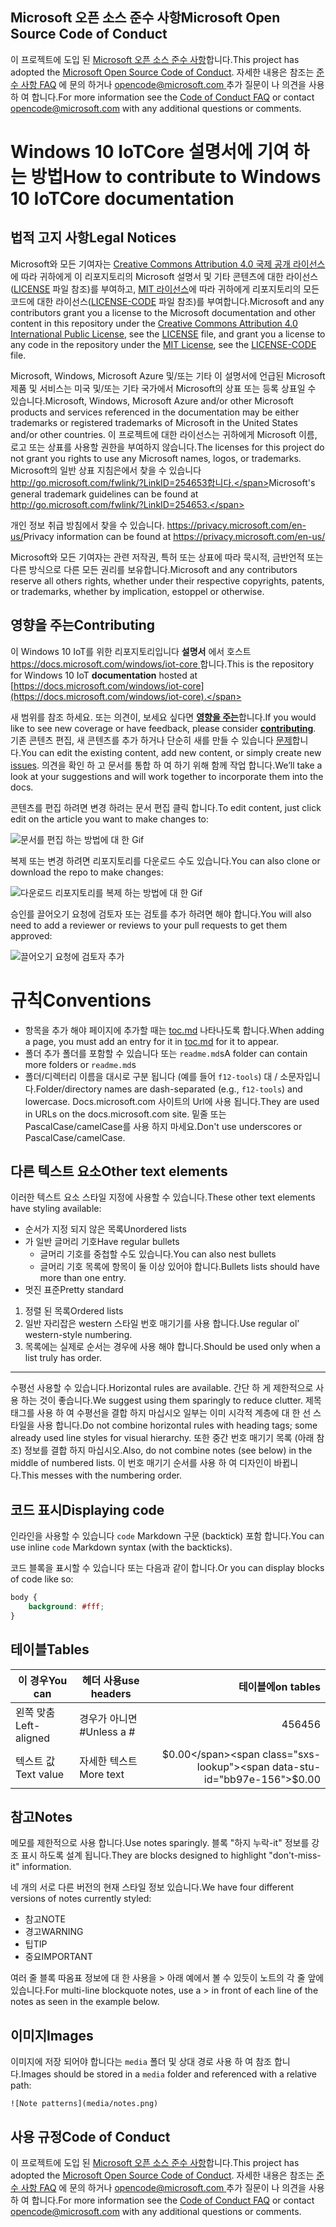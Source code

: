 ## <a name="microsoft-open-source-code-of-conduct"></a><span data-ttu-id="bb97e-101">Microsoft 오픈 소스 준수 사항</span><span class="sxs-lookup"><span data-stu-id="bb97e-101">Microsoft Open Source Code of Conduct</span></span>

<span data-ttu-id="bb97e-102">이 프로젝트에 도입 된 [Microsoft 오픈 소스 준수 사항](https://opensource.microsoft.com/codeofconduct/)합니다.</span><span class="sxs-lookup"><span data-stu-id="bb97e-102">This project has adopted the [Microsoft Open Source Code of Conduct](https://opensource.microsoft.com/codeofconduct/).</span></span>
<span data-ttu-id="bb97e-103">자세한 내용은 참조는 [준수 사항 FAQ](https://opensource.microsoft.com/codeofconduct/faq/) 에 문의 하거나 [ opencode@microsoft.com ](mailto:opencode@microsoft.com) 추가 질문이 나 의견을 사용 하 여 합니다.</span><span class="sxs-lookup"><span data-stu-id="bb97e-103">For more information see the [Code of Conduct FAQ](https://opensource.microsoft.com/codeofconduct/faq/) or contact [opencode@microsoft.com](mailto:opencode@microsoft.com) with any additional questions or comments.</span></span>

# <a name="how-to-contribute-to-windows-10-iotcore-documentation"></a><span data-ttu-id="bb97e-104">Windows 10 IoTCore 설명서에 기여 하는 방법</span><span class="sxs-lookup"><span data-stu-id="bb97e-104">How to contribute to Windows 10 IoTCore documentation</span></span>

## <a name="legal-notices"></a><span data-ttu-id="bb97e-105">법적 고지 사항</span><span class="sxs-lookup"><span data-stu-id="bb97e-105">Legal Notices</span></span>
<span data-ttu-id="bb97e-106">Microsoft와 모든 기여자는 [Creative Commons Attribution 4.0 국제 공개 라이선스](https://creativecommons.org/licenses/by/4.0/legalcode)에 따라 귀하에게 이 리포지토리의 Microsoft 설명서 및 기타 콘텐츠에 대한 라이선스([LICENSE](LICENSE) 파일 참조)를 부여하고, [MIT 라이선스](https://opensource.org/licenses/MIT)에 따라 귀하에게 리포지토리의 모든 코드에 대한 라이선스([LICENSE-CODE](LICENSE-CODE) 파일 참조)를 부여합니다.</span><span class="sxs-lookup"><span data-stu-id="bb97e-106">Microsoft and any contributors grant you a license to the Microsoft documentation and other content in this repository under the [Creative Commons Attribution 4.0 International Public License](https://creativecommons.org/licenses/by/4.0/legalcode), see the [LICENSE](LICENSE) file, and grant you a license to any code in the repository under the [MIT License](https://opensource.org/licenses/MIT), see the [LICENSE-CODE](LICENSE-CODE) file.</span></span>

<span data-ttu-id="bb97e-107">Microsoft, Windows, Microsoft Azure 및/또는 기타 이 설명서에 언급된 Microsoft 제품 및 서비스는 미국 및/또는 기타 국가에서 Microsoft의 상표 또는 등록 상표일 수 있습니다.</span><span class="sxs-lookup"><span data-stu-id="bb97e-107">Microsoft, Windows, Microsoft Azure and/or other Microsoft products and services referenced in the documentation may be either trademarks or registered trademarks of Microsoft in the United States and/or other countries.</span></span>
<span data-ttu-id="bb97e-108">이 프로젝트에 대한 라이선스는 귀하에게 Microsoft 이름, 로고 또는 상표를 사용할 권한을 부여하지 않습니다.</span><span class="sxs-lookup"><span data-stu-id="bb97e-108">The licenses for this project do not grant you rights to use any Microsoft names, logos, or trademarks.</span></span>
<span data-ttu-id="bb97e-109">Microsoft의 일반 상표 지침은에서 찾을 수 있습니다 http://go.microsoft.com/fwlink/?LinkID=254653합니다.</span><span class="sxs-lookup"><span data-stu-id="bb97e-109">Microsoft's general trademark guidelines can be found at http://go.microsoft.com/fwlink/?LinkID=254653.</span></span>

<span data-ttu-id="bb97e-110">개인 정보 취급 방침에서 찾을 수 있습니다. https://privacy.microsoft.com/en-us/</span><span class="sxs-lookup"><span data-stu-id="bb97e-110">Privacy information can be found at https://privacy.microsoft.com/en-us/</span></span>

<span data-ttu-id="bb97e-111">Microsoft와 모든 기여자는 관련 저작권, 특허 또는 상표에 따라 묵시적, 금반언적 또는 다른 방식으로 다른 모든 권리를 보유합니다.</span><span class="sxs-lookup"><span data-stu-id="bb97e-111">Microsoft and any contributors reserve all others rights, whether under their respective copyrights, patents, or trademarks, whether by implication, estoppel or otherwise.</span></span>

## <a name="contributing"></a><span data-ttu-id="bb97e-112">영향을 주는</span><span class="sxs-lookup"><span data-stu-id="bb97e-112">Contributing</span></span>

<span data-ttu-id="bb97e-113">이 Windows 10 IoT를 위한 리포지토리입니다 **설명서** 에서 호스트 [ https://docs.microsoft.com/windows/iot-core ](https://docs.microsoft.com/windows/iot-core)합니다.</span><span class="sxs-lookup"><span data-stu-id="bb97e-113">This is the repository for Windows 10 IoT **documentation** hosted at [https://docs.microsoft.com/windows/iot-core](https://docs.microsoft.com/windows/iot-core).</span></span>

<span data-ttu-id="bb97e-114">새 범위를 참조 하세요. 또는 의견이, 보세요 싶다면 [ **영향을 주는**](/CONTRIBUTING.md)합니다.</span><span class="sxs-lookup"><span data-stu-id="bb97e-114">If you would like to see new coverage or have feedback, please consider [**contributing**](/CONTRIBUTING.md).</span></span>  <span data-ttu-id="bb97e-115">기존 콘텐츠 편집, 새 콘텐츠를 추가 하거나 단순히 새를 만들 수 있습니다 [문제](https://github.com/MicrosoftDocs/windows-iotcore-docs/issues)합니다.</span><span class="sxs-lookup"><span data-stu-id="bb97e-115">You can edit the existing content, add new content, or simply create new [issues](https://github.com/MicrosoftDocs/windows-iotcore-docs/issues).</span></span> <span data-ttu-id="bb97e-116">의견을 확인 하 고 문서를 통합 하 여 하기 위해 함께 작업 합니다.</span><span class="sxs-lookup"><span data-stu-id="bb97e-116">We’ll take a look at your suggestions and will work together to incorporate them into the docs.</span></span>

<span data-ttu-id="bb97e-117">콘텐츠를 편집 하려면 변경 하려는 문서 편집 클릭 합니다.</span><span class="sxs-lookup"><span data-stu-id="bb97e-117">To edit content, just click edit on the article you want to make changes to:</span></span>

![문서를 편집 하는 방법에 대 한 Gif](windows-iotcore/media/edit-doc.gif)


<span data-ttu-id="bb97e-119">복제 또는 변경 하려면 리포지토리를 다운로드 수도 있습니다.</span><span class="sxs-lookup"><span data-stu-id="bb97e-119">You can also clone or download the repo to make changes:</span></span>

![다운로드 리포지토리를 복제 하는 방법에 대 한 Gif](windows-iotcore/media/download-repo.gif)

<span data-ttu-id="bb97e-121">승인를 끌어오기 요청에 검토자 또는 검토를 추가 하려면 해야 합니다.</span><span class="sxs-lookup"><span data-stu-id="bb97e-121">You will also need to add a reviewer or reviews to your pull requests to get them approved:</span></span>

![끌어오기 요청에 검토자 추가](windows-iotcore/media/reviewers.gif)

# <a name="conventions"></a><span data-ttu-id="bb97e-123">규칙</span><span class="sxs-lookup"><span data-stu-id="bb97e-123">Conventions</span></span>
  - <span data-ttu-id="bb97e-124">항목을 추가 해야 페이지에 추가할 때는 [toc.md](windows-iotcore/TOC.md) 나타나도록 합니다.</span><span class="sxs-lookup"><span data-stu-id="bb97e-124">When adding a page, you must add an entry for it in [toc.md](windows-iotcore/TOC.md) for it to appear.</span></span>
  - <span data-ttu-id="bb97e-125">폴더 추가 폴더를 포함할 수 있습니다 또는 `readme.md`s</span><span class="sxs-lookup"><span data-stu-id="bb97e-125">A folder can contain more folders or `readme.md`s</span></span>
  - <span data-ttu-id="bb97e-126">폴더/디렉터리 이름을 대시로 구분 됩니다 (예를 들어 `f12-tools`) 대 / 소문자입니다.</span><span class="sxs-lookup"><span data-stu-id="bb97e-126">Folder/directory names are dash-separated (e.g., `f12-tools`) and lowercase.</span></span> <span data-ttu-id="bb97e-127">Docs.microsoft.com 사이트의 Url에 사용 됩니다.</span><span class="sxs-lookup"><span data-stu-id="bb97e-127">They are used in URLs on the docs.microsoft.com site.</span></span> <span data-ttu-id="bb97e-128">밑줄 또는 PascalCase/camelCase를 사용 하지 마세요.</span><span class="sxs-lookup"><span data-stu-id="bb97e-128">Don't use underscores or PascalCase/camelCase.</span></span>


## <a name="other-text-elements"></a><span data-ttu-id="bb97e-129">다른 텍스트 요소</span><span class="sxs-lookup"><span data-stu-id="bb97e-129">Other text elements</span></span>

<span data-ttu-id="bb97e-130">이러한 텍스트 요소 스타일 지정에 사용할 수 있습니다.</span><span class="sxs-lookup"><span data-stu-id="bb97e-130">These other text elements have styling available:</span></span>

* <span data-ttu-id="bb97e-131">순서가 지정 되지 않은 목록</span><span class="sxs-lookup"><span data-stu-id="bb97e-131">Unordered lists</span></span>
* <span data-ttu-id="bb97e-132">가 일반 글머리 기호</span><span class="sxs-lookup"><span data-stu-id="bb97e-132">Have regular bullets</span></span>
   * <span data-ttu-id="bb97e-133">글머리 기호를 중첩할 수도 있습니다.</span><span class="sxs-lookup"><span data-stu-id="bb97e-133">You can also nest bullets</span></span>
   * <span data-ttu-id="bb97e-134">글머리 기호 목록에 항목이 둘 이상 있어야 합니다.</span><span class="sxs-lookup"><span data-stu-id="bb97e-134">Bullets lists should have more than one entry.</span></span>
* <span data-ttu-id="bb97e-135">멋진 표준</span><span class="sxs-lookup"><span data-stu-id="bb97e-135">Pretty standard</span></span>

1. <span data-ttu-id="bb97e-136">정렬 된 목록</span><span class="sxs-lookup"><span data-stu-id="bb97e-136">Ordered lists</span></span>
2. <span data-ttu-id="bb97e-137">일반 자리잡은 western 스타일 번호 매기기를 사용 합니다.</span><span class="sxs-lookup"><span data-stu-id="bb97e-137">Use regular ol' western-style numbering.</span></span>
3. <span data-ttu-id="bb97e-138">목록에는 실제로 순서는 경우에 사용 해야 합니다.</span><span class="sxs-lookup"><span data-stu-id="bb97e-138">Should be used only when a list truly has order.</span></span>

_________________________

<span data-ttu-id="bb97e-139">수평선 사용할 수 있습니다.</span><span class="sxs-lookup"><span data-stu-id="bb97e-139">Horizontal rules are available.</span></span> <span data-ttu-id="bb97e-140">간단 하 게 제한적으로 사용 하는 것이 좋습니다.</span><span class="sxs-lookup"><span data-stu-id="bb97e-140">We suggest using them sparingly to reduce clutter.</span></span>
<span data-ttu-id="bb97e-141">제목 태그를 사용 하 여 수평선을 결합 하지 마십시오 일부는 이미 시각적 계층에 대 한 선 스타일을 사용 합니다.</span><span class="sxs-lookup"><span data-stu-id="bb97e-141">Do not combine horizontal rules with heading tags; some already used line styles for visual hierarchy.</span></span>
<span data-ttu-id="bb97e-142">또한 중간 번호 매기기 목록 (아래 참조) 정보를 결합 하지 마십시오.</span><span class="sxs-lookup"><span data-stu-id="bb97e-142">Also, do not combine notes (see below) in the middle of numbered lists.</span></span> <span data-ttu-id="bb97e-143">이 번호 매기기 순서를 사용 하 여 디자인이 바뀝니다.</span><span class="sxs-lookup"><span data-stu-id="bb97e-143">This messes with the numbering order.</span></span>

## <a name="displaying-code"></a><span data-ttu-id="bb97e-144">코드 표시</span><span class="sxs-lookup"><span data-stu-id="bb97e-144">Displaying code</span></span>

<span data-ttu-id="bb97e-145">인라인을 사용할 수 있습니다 `code` Markdown 구문 (backtick) 포함 합니다.</span><span class="sxs-lookup"><span data-stu-id="bb97e-145">You can use inline `code` Markdown syntax (with the backticks).</span></span>

<span data-ttu-id="bb97e-146">코드 블록을 표시할 수 있습니다 또는 다음과 같이 합니다.</span><span class="sxs-lookup"><span data-stu-id="bb97e-146">Or you can display blocks of code like so:</span></span>

```css
body {
    background: #fff;
}
```

## <a name="tables"></a><span data-ttu-id="bb97e-147">테이블</span><span class="sxs-lookup"><span data-stu-id="bb97e-147">Tables</span></span>

| <span data-ttu-id="bb97e-148">이 경우</span><span class="sxs-lookup"><span data-stu-id="bb97e-148">You can</span></span>     | <span data-ttu-id="bb97e-149">헤더 사용</span><span class="sxs-lookup"><span data-stu-id="bb97e-149">use headers</span></span> | <span data-ttu-id="bb97e-150">테이블에</span><span class="sxs-lookup"><span data-stu-id="bb97e-150">on tables</span></span>    |
|-------------|-------------|-------------:|
| <span data-ttu-id="bb97e-151">왼쪽 맞춤</span><span class="sxs-lookup"><span data-stu-id="bb97e-151">Left-aligned</span></span>| <span data-ttu-id="bb97e-152">경우가 아니면 #</span><span class="sxs-lookup"><span data-stu-id="bb97e-152">Unless a #</span></span>  | <span data-ttu-id="bb97e-153">456</span><span class="sxs-lookup"><span data-stu-id="bb97e-153">456</span></span>          |
| <span data-ttu-id="bb97e-154">텍스트 값</span><span class="sxs-lookup"><span data-stu-id="bb97e-154">Text value</span></span>  | <span data-ttu-id="bb97e-155">자세한 텍스트</span><span class="sxs-lookup"><span data-stu-id="bb97e-155">More text</span></span>   | <span data-ttu-id="bb97e-156">$0.00</span><span class="sxs-lookup"><span data-stu-id="bb97e-156">$0.00</span></span>        |

## <a name="notes"></a><span data-ttu-id="bb97e-157">참고</span><span class="sxs-lookup"><span data-stu-id="bb97e-157">Notes</span></span>

<span data-ttu-id="bb97e-158">메모를 제한적으로 사용 합니다.</span><span class="sxs-lookup"><span data-stu-id="bb97e-158">Use notes sparingly.</span></span> <span data-ttu-id="bb97e-159">블록 "하지 누락-it" 정보를 강조 표시 하도록 설계 됩니다.</span><span class="sxs-lookup"><span data-stu-id="bb97e-159">They are blocks designed to highlight "don't-miss-it" information.</span></span>

<span data-ttu-id="bb97e-160">네 개의 서로 다른 버전의 현재 스타일 정보 있습니다.</span><span class="sxs-lookup"><span data-stu-id="bb97e-160">We have four different versions of notes currently styled:</span></span>
- <span data-ttu-id="bb97e-161">참고</span><span class="sxs-lookup"><span data-stu-id="bb97e-161">NOTE</span></span>
- <span data-ttu-id="bb97e-162">경고</span><span class="sxs-lookup"><span data-stu-id="bb97e-162">WARNING</span></span>
- <span data-ttu-id="bb97e-163">팁</span><span class="sxs-lookup"><span data-stu-id="bb97e-163">TIP</span></span>
- <span data-ttu-id="bb97e-164">중요</span><span class="sxs-lookup"><span data-stu-id="bb97e-164">IMPORTANT</span></span>


<span data-ttu-id="bb97e-165">여러 줄 블록 따옴표 정보에 대 한 사용을 > 아래 예에서 볼 수 있듯이 노트의 각 줄 앞에 있습니다.</span><span class="sxs-lookup"><span data-stu-id="bb97e-165">For multi-line blockquote notes, use a > in front of each line of the notes as seen in the example below.</span></span>

## <a name="images"></a><span data-ttu-id="bb97e-166">이미지</span><span class="sxs-lookup"><span data-stu-id="bb97e-166">Images</span></span>

<span data-ttu-id="bb97e-167">이미지에 저장 되어야 합니다는 `media` 폴더 및 상대 경로 사용 하 여 참조 합니다.</span><span class="sxs-lookup"><span data-stu-id="bb97e-167">Images should be stored in a `media` folder and referenced with a relative path:</span></span>

`![Note patterns](media/notes.png)`


## <a name="code-of-conduct"></a><span data-ttu-id="bb97e-168">사용 규정</span><span class="sxs-lookup"><span data-stu-id="bb97e-168">Code of Conduct</span></span>
<span data-ttu-id="bb97e-169">이 프로젝트에 도입 된 [Microsoft 오픈 소스 준수 사항](https://opensource.microsoft.com/codeofconduct/)합니다.</span><span class="sxs-lookup"><span data-stu-id="bb97e-169">This project has adopted the [Microsoft Open Source Code of Conduct](https://opensource.microsoft.com/codeofconduct/).</span></span> <span data-ttu-id="bb97e-170">자세한 내용은 참조는 [준수 사항 FAQ](https://opensource.microsoft.com/codeofconduct/faq/) 에 문의 하거나 [ opencode@microsoft.com ](mailto:opencode@microsoft.com) 추가 질문이 나 의견을 사용 하 여 합니다.</span><span class="sxs-lookup"><span data-stu-id="bb97e-170">For more information see the [Code of Conduct FAQ](https://opensource.microsoft.com/codeofconduct/faq/) or contact [opencode@microsoft.com](mailto:opencode@microsoft.com) with any additional questions or comments.</span></span>
